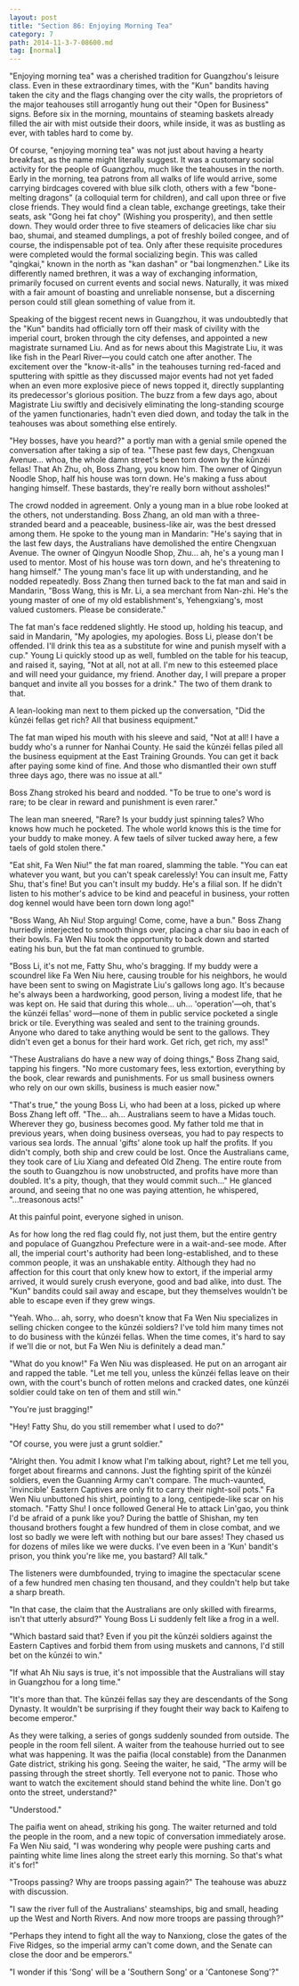 ```yaml
---
layout: post
title: "Section 86: Enjoying Morning Tea"
category: 7
path: 2014-11-3-7-08600.md
tag: [normal]
---
```


"Enjoying morning tea" was a cherished tradition for Guangzhou's leisure class. Even in these extraordinary times, with the "Kun" bandits having taken the city and the flags changing over the city walls, the proprietors of the major teahouses still arrogantly hung out their "Open for Business" signs. Before six in the morning, mountains of steaming baskets already filled the air with mist outside their doors, while inside, it was as bustling as ever, with tables hard to come by.

Of course, "enjoying morning tea" was not just about having a hearty breakfast, as the name might literally suggest. It was a customary social activity for the people of Guangzhou, much like the teahouses in the north. Early in the morning, tea patrons from all walks of life would arrive, some carrying birdcages covered with blue silk cloth, others with a few "bone-melting dragons" (a colloquial term for children), and call upon three or five close friends. They would find a clean table, exchange greetings, take their seats, ask "Gong hei fat choy" (Wishing you prosperity), and then settle down. They would order three to five steamers of delicacies like char siu bao, shumai, and steamed dumplings, a pot of freshly boiled congee, and of course, the indispensable pot of tea. Only after these requisite procedures were completed would the formal socializing begin. This was called "qingkai," known in the north as "kan dashan" or "bai longmenzhen." Like its differently named brethren, it was a way of exchanging information, primarily focused on current events and social news. Naturally, it was mixed with a fair amount of boasting and unreliable nonsense, but a discerning person could still glean something of value from it.

Speaking of the biggest recent news in Guangzhou, it was undoubtedly that the "Kun" bandits had officially torn off their mask of civility with the imperial court, broken through the city defenses, and appointed a new magistrate surnamed Liu. And as for news about this Magistrate Liu, it was like fish in the Pearl River—you could catch one after another. The excitement over the "know-it-alls" in the teahouses turning red-faced and sputtering with spittle as they discussed major events had not yet faded when an even more explosive piece of news topped it, directly supplanting its predecessor's glorious position. The buzz from a few days ago, about Magistrate Liu swiftly and decisively eliminating the long-standing scourge of the yamen functionaries, hadn't even died down, and today the talk in the teahouses was about something else entirely.

"Hey bosses, have you heard?" a portly man with a genial smile opened the conversation after taking a sip of tea. "These past few days, Chengxuan Avenue... whoa, the whole damn street's been torn down by the kūnzéi fellas! That Ah Zhu, oh, Boss Zhang, you know him. The owner of Qingyun Noodle Shop, half his house was torn down. He's making a fuss about hanging himself. These bastards, they're really born without assholes!"

The crowd nodded in agreement. Only a young man in a blue robe looked at the others, not understanding. Boss Zhang, an old man with a three-stranded beard and a peaceable, business-like air, was the best dressed among them. He spoke to the young man in Mandarin: "He's saying that in the last few days, the Australians have demolished the entire Chengxuan Avenue. The owner of Qingyun Noodle Shop, Zhu... ah, he's a young man I used to mentor. Most of his house was torn down, and he's threatening to hang himself." The young man's face lit up with understanding, and he nodded repeatedly. Boss Zhang then turned back to the fat man and said in Mandarin, "Boss Wang, this is Mr. Li, a sea merchant from Nan-zhi. He's the young master of one of my old establishment's, Yehengxiang's, most valued customers. Please be considerate."

The fat man's face reddened slightly. He stood up, holding his teacup, and said in Mandarin, "My apologies, my apologies. Boss Li, please don't be offended. I'll drink this tea as a substitute for wine and punish myself with a cup." Young Li quickly stood up as well, fumbled on the table for his teacup, and raised it, saying, "Not at all, not at all. I'm new to this esteemed place and will need your guidance, my friend. Another day, I will prepare a proper banquet and invite all you bosses for a drink." The two of them drank to that.

A lean-looking man next to them picked up the conversation, "Did the kūnzéi fellas get rich? All that business equipment."

The fat man wiped his mouth with his sleeve and said, "Not at all! I have a buddy who's a runner for Nanhai County. He said the kūnzéi fellas piled all the business equipment at the East Training Grounds. You can get it back after paying some kind of fine. And those who dismantled their own stuff three days ago, there was no issue at all."

Boss Zhang stroked his beard and nodded. "To be true to one's word is rare; to be clear in reward and punishment is even rarer."

The lean man sneered, "Rare? Is your buddy just spinning tales? Who knows how much he pocketed. The whole world knows this is the time for your buddy to make money. A few taels of silver tucked away here, a few taels of gold stolen there."

"Eat shit, Fa Wen Niu!" the fat man roared, slamming the table. "You can eat whatever you want, but you can't speak carelessly! You can insult me, Fatty Shu, that's fine! But you can't insult my buddy. He's a filial son. If he didn't listen to his mother's advice to be kind and peaceful in business, your rotten dog kennel would have been torn down long ago!"

"Boss Wang, Ah Niu! Stop arguing! Come, come, have a bun." Boss Zhang hurriedly interjected to smooth things over, placing a char siu bao in each of their bowls. Fa Wen Niu took the opportunity to back down and started eating his bun, but the fat man continued to grumble.

"Boss Li, it's not me, Fatty Shu, who's bragging. If my buddy were a scoundrel like Fa Wen Niu here, causing trouble for his neighbors, he would have been sent to swing on Magistrate Liu's gallows long ago. It's because he's always been a hardworking, good person, living a modest life, that he was kept on. He said that during this whole... uh... 'operation'—oh, that's the kūnzéi fellas' word—none of them in public service pocketed a single brick or tile. Everything was sealed and sent to the training grounds. Anyone who dared to take anything would be sent to the gallows. They didn't even get a bonus for their hard work. Get rich, get rich, my ass!"

"These Australians do have a new way of doing things," Boss Zhang said, tapping his fingers. "No more customary fees, less extortion, everything by the book, clear rewards and punishments. For us small business owners who rely on our own skills, business is much easier now."

"That's true," the young Boss Li, who had been at a loss, picked up where Boss Zhang left off. "The... ah... Australians seem to have a Midas touch. Wherever they go, business becomes good. My father told me that in previous years, when doing business overseas, you had to pay respects to various sea lords. The annual 'gifts' alone took up half the profits. If you didn't comply, both ship and crew could be lost. Once the Australians came, they took care of Liu Xiang and defeated Old Zheng. The entire route from the south to Guangzhou is now unobstructed, and profits have more than doubled. It's a pity, though, that they would commit such..." He glanced around, and seeing that no one was paying attention, he whispered, "...treasonous acts!"

At this painful point, everyone sighed in unison.

As for how long the red flag could fly, not just them, but the entire gentry and populace of Guangzhou Prefecture were in a wait-and-see mode. After all, the imperial court's authority had been long-established, and to these common people, it was an unshakable entity. Although they had no affection for this court that only knew how to extort, if the imperial army arrived, it would surely crush everyone, good and bad alike, into dust. The "Kun" bandits could sail away and escape, but they themselves wouldn't be able to escape even if they grew wings.

"Yeah. Who... ah, sorry, who doesn't know that Fa Wen Niu specializes in selling chicken congee to the kūnzéi soldiers? I've told him many times not to do business with the kūnzéi fellas. When the time comes, it's hard to say if we'll die or not, but Fa Wen Niu is definitely a dead man."

"What do you know!" Fa Wen Niu was displeased. He put on an arrogant air and rapped the table. "Let me tell you, unless the kūnzéi fellas leave on their own, with the court's bunch of rotten melons and cracked dates, one kūnzéi soldier could take on ten of them and still win."

"You're just bragging!"

"Hey! Fatty Shu, do you still remember what I used to do?"

"Of course, you were just a grunt soldier."

"Alright then. You admit I know what I'm talking about, right? Let me tell you, forget about firearms and cannons. Just the fighting spirit of the kūnzéi soldiers, even the Guanning Army can't compare. The much-vaunted, 'invincible' Eastern Captives are only fit to carry their night-soil pots." Fa Wen Niu unbuttoned his shirt, pointing to a long, centipede-like scar on his stomach. "Fatty Shu! I once followed General He to attack Lin'gao, you think I'd be afraid of a punk like you? During the battle of Shishan, my ten thousand brothers fought a few hundred of them in close combat, and we lost so badly we were left with nothing but our bare asses! They chased us for dozens of miles like we were ducks. I've even been in a 'Kun' bandit's prison, you think you're like me, you bastard? All talk."

The listeners were dumbfounded, trying to imagine the spectacular scene of a few hundred men chasing ten thousand, and they couldn't help but take a sharp breath.

"In that case, the claim that the Australians are only skilled with firearms, isn't that utterly absurd?" Young Boss Li suddenly felt like a frog in a well.

"Which bastard said that? Even if you pit the kūnzéi soldiers against the Eastern Captives and forbid them from using muskets and cannons, I'd still bet on the kūnzéi to win."

"If what Ah Niu says is true, it's not impossible that the Australians will stay in Guangzhou for a long time."

"It's more than that. The kūnzéi fellas say they are descendants of the Song Dynasty. It wouldn't be surprising if they fought their way back to Kaifeng to become emperor."

As they were talking, a series of gongs suddenly sounded from outside. The people in the room fell silent. A waiter from the teahouse hurried out to see what was happening. It was the paifia (local constable) from the Dananmen Gate district, striking his gong. Seeing the waiter, he said, "The army will be passing through the street shortly. Tell everyone not to panic. Those who want to watch the excitement should stand behind the white line. Don't go onto the street, understand?"

"Understood."

The paifia went on ahead, striking his gong. The waiter returned and told the people in the room, and a new topic of conversation immediately arose. Fa Wen Niu said, "I was wondering why people were pushing carts and painting white lime lines along the street early this morning. So that's what it's for!"

"Troops passing? Why are troops passing again?" The teahouse was abuzz with discussion.

"I saw the river full of the Australians' steamships, big and small, heading up the West and North Rivers. And now more troops are passing through?"

"Perhaps they intend to fight all the way to Nanxiong, close the gates of the Five Ridges, so the imperial army can't come down, and the Senate can close the door and be emperors."

"I wonder if this 'Song' will be a 'Southern Song' or a 'Cantonese Song'?"
